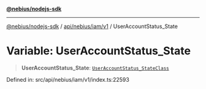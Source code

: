 [**@nebius/nodejs-sdk**](../../../../../README.md)

***

[@nebius/nodejs-sdk](../../../../../README.md) / [api/nebius/iam/v1](../README.md) / UserAccountStatus\_State

# Variable: UserAccountStatus\_State

> **UserAccountStatus\_State**: [`UserAccountStatus_StateClass`](../type-aliases/UserAccountStatus_StateClass.md)

Defined in: src/api/nebius/iam/v1/index.ts:22593
